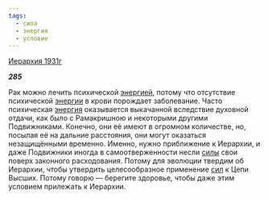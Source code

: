 ```yaml
---
tags:
  - сила
  - энергия
  - условие
---
```

[Иерархия 1931г](https://127.0.0.1:4002/agni/1931)

___285___

Рак можно лечить психической [энергией](../../../tags/#[энергия](../../../tags/#энергия)), потому что отсутствие психической [энергии](../../../tags/#[энергия](../../../tags/#энергия)) в крови порождает заболевание. Часто психическая [энергия](../../../tags/#энергия) оказывается выкачанной вследствие духовной отдачи, как было с Рамакришною и некоторыми другими Подвижниками. Конечно, они её имеют в огромном количестве, но, посылая её на дальние расстояния, они могут оказаться незащищёнными временно. Именно, нужно приближение к Иерархии, и даже Подвижники иногда в самоотверженности несли [силы](../../../tags/#сила) свои поверх законного расходования. Потому для эволюции твердим об Иерархии, чтобы утвердить целесообразное применение [сил](../../../tags/#сила) к Цепи Высших. Потому говорю — берегите здоровье, чтобы даже этим условием прилежать к Иерархии.   


